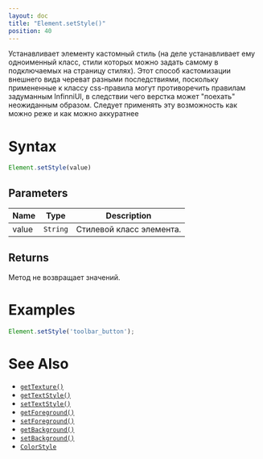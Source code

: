 ```yaml
---
layout: doc
title: "Element.setStyle()"
position: 40
---
```


Устанавливает элементу кастомный стиль (на деле устанавливает ему одноименный класс,
стили которых можно задать самому в подключаемых на страницу стилях). 
Этот способ кастомизации внешнего вида череват разными последствиями, 
поскольку примененные к классу css-правила могут противоречить правилам задуманным InfinniUI,
в следствии чего верстка может "поехать" неожиданным образом. 
Следует применять эту возможность как можно реже и как можно аккуратнее

# Syntax

```js
Element.setStyle(value)
```

## Parameters

|Name|Type|Description|
|----|----|-----------|
|value|`String`|Стилевой класс элемента.|

## Returns

Метод не возвращает значений.

# Examples

```js
Element.setStyle('toolbar_button');
```

# See Also

* [`getTexture()`](../Element.getStyle/)
* [`getTextStyle()`](../Element.getTexture/)
* [`setTextStyle()`](../Element.setTexture/)
* [`getForeground()`](../Element.getForeground/)
* [`setForeground()`](../Element.setForeground/)
* [`getBackground()`](../Element.getBackground/)
* [`setBackground()`](../Element.setBackground/)
* [`ColorStyle`](/docs/Specifications/UserInterface/KeyConcepts/Style/ColorStyle/)

